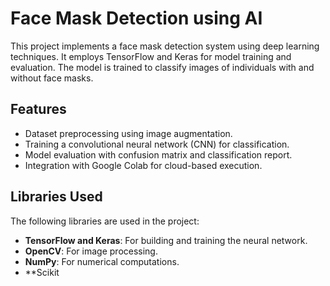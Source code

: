 # Face Mask Detection using AI

This project implements a face mask detection system using deep learning techniques. It employs TensorFlow and Keras for model training and evaluation. The model is trained to classify images of individuals with and without face masks.

## Features

- Dataset preprocessing using image augmentation.
- Training a convolutional neural network (CNN) for classification.
- Model evaluation with confusion matrix and classification report.
- Integration with Google Colab for cloud-based execution.

## Libraries Used

The following libraries are used in the project:

- **TensorFlow and Keras**: For building and training the neural network.
- **OpenCV**: For image processing.
- **NumPy**: For numerical computations.
- **Scikit
